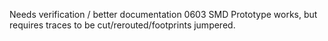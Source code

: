 Needs verification / better documentation
0603 SMD
Prototype works, but requires traces to be cut/rerouted/footprints jumpered.
